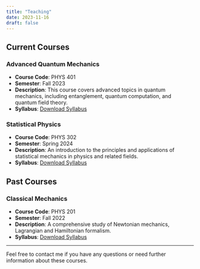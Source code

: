 ```yaml
---
title: "Teaching"
date: 2023-11-16
draft: false
---
```


## Current Courses

### Advanced Quantum Mechanics
- **Course Code**: PHYS 401
- **Semester**: Fall 2023
- **Description**: This course covers advanced topics in quantum mechanics, including entanglement, quantum computation, and quantum field theory.
- **Syllabus**: [Download Syllabus](/path/to/syllabus.pdf)

### Statistical Physics
- **Course Code**: PHYS 302
- **Semester**: Spring 2024
- **Description**: An introduction to the principles and applications of statistical mechanics in physics and related fields.
- **Syllabus**: [Download Syllabus](/path/to/syllabus.pdf)

## Past Courses

### Classical Mechanics
- **Course Code**: PHYS 201
- **Semester**: Fall 2022
- **Description**: A comprehensive study of Newtonian mechanics, Lagrangian and Hamiltonian formalism.
- **Syllabus**: [Download Syllabus](/path/to/syllabus.pdf)

---

Feel free to contact me if you have any questions or need further information about these courses.
